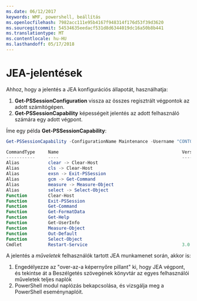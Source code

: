 ```yaml
---
ms.date: 06/12/2017
keywords: WMF, powershell, beállítás
ms.openlocfilehash: 7982acc111e95b4167f948314f176d53f39d3620
ms.sourcegitcommit: 54534635eedacf531d8d6344019dc16a50b8b441
ms.translationtype: MT
ms.contentlocale: hu-HU
ms.lasthandoff: 05/17/2018
---
```

# <a name="reporting-on-jea"></a>JEA-jelentések
Ahhoz, hogy a jelentés a JEA konfigurációs állapotát, használhatja:
1.  **Get-PSSessionConfiguration** vissza az összes regisztrált végpontok az adott számítógépen.
2.  **Get-PSSessionCapability** képességeit jelentés az adott felhasználó számára egy adott végpont.

Íme egy példa **Get-PSSessionCapability**:
```powershell
Get-PSSessionCapability -ConfigurationName Maintenance -Username "CONTOSO\JohnDoe"

CommandType     Name                                               Version    Source
-----------     ----                                               -------    ------
Alias           clear -> Clear-Host
Alias           cls -> Clear-Host
Alias           exsn -> Exit-PSSession
Alias           gcm -> Get-Command
Alias           measure -> Measure-Object
Alias           select -> Select-Object
Function        Clear-Host
Function        Exit-PSSession
Function        Get-Command
Function        Get-FormatData
Function        Get-Help
Function        Get-UserInfo
Function        Measure-Object
Function        Out-Default
Function        Select-Object
Cmdlet          Restart-Service                                    3.0.0.0 Microsof...


```

A jelentés a _műveletek_ felhasználók tartott JEA munkamenet során, akkor is:
1. Engedélyezze az "over-az-a képernyőre pillant" ki, hogy JEA végpont, és tekintse át a Beszélgetés szövegének könyvtár az egyes felhasználói műveletek teljes naplók
2. PowerShell modul naplózás bekapcsolása, és vizsgálja meg a PowerShell eseménynaplóit.
